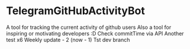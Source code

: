 # TelegramGitHubActivityBot
A tool for tracking the current activity of github users
Also a tool for inspiring or motivating developers :D
Check commitTime via API
Another test x6
Weekly update - 2 (now - 1)
Tst dev branch